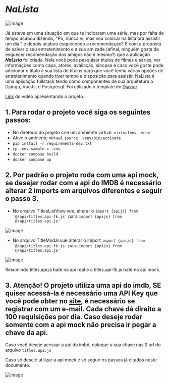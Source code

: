# ***NaLista***
![image](https://user-images.githubusercontent.com/104369965/218348659-e3343dc1-505c-4402-9b6a-1b5e9245e6ad.png)

Já esteve em uma situação em que te indicaram uma série, mas por falta de tempo acabou dizendo, "Pô, nunca vi, mas vou colocar na lista pra assistir um dia." e depois acabou esquecendo a recomendação? É com a proposta de salvar o seu entretenimento e a sua amizade (afinal, ninguém gosta de esquecer recomendação dos amigos não é mesmo?) que a aplicação ***NaLista*** foi criada.
Nela você pode pesquisar títulos de filmes e séries, ver informações como capa, atores, avaliação, sinopse e caso você goste pode adicionar o título à sua lista de títulos para que você tenha várias opções de entretenimento quando tiver tempo e disposição para assistir.
NaLista é uma aplicação fullstack tendo como componentes de sua arquitetura o Django, VueJs, e Postgresql. Foi utilizado o template do [Djavue](https://github.com/huogerac/djavue)


[Link](https://youtu.be/D2HWqx18sNU) do vídeo apresentando o projeto.


## 1. Para rodar o projeto você siga os seguintes passos:
- No diretório do projeto crie um ambiente virtual. `virtualenv .venv`
- Ative o ambiente virtual. `source .venv/bin/activate`
- `pip install -r requirements-dev.txt`
- `cp .env-sample > .env`
- `docker compose build`
- `docker compose up`


## 2. Por padrão o projeto roda com uma api mock, se desejar rodar com a api do IMDB é necessário alterar 2 imports em arquivos diferentes e seguir o passo 3.
- No arquivo TitlesListView.vue, alterar o `import {apijs} from '@/api/titles.api-fk.js'` para `import {apijs} from '@/api/titles.api.js'`

![image](https://user-images.githubusercontent.com/104369965/218235302-59d451d3-2c2c-4b92-bee1-1816d705390a.png)

- No arquivo TitleModal.vue alterar o import `import {apijs} from '@/api/titles.api-fk.js'` para `import {apijs} from '@/api/titles.api.js'` 

![image](https://user-images.githubusercontent.com/104369965/218235491-ea2405c2-5761-4893-9be0-690047897775.png)

 Resumindo titles.api.js bate na api real e a titles.api-fk.js bate na api mock.
 
 ## 3. Atenção! O projeto utiliza uma api do imdb, SE quiser acessá-la é necessário uma API Key que você pode obter no [site](https://imdb-api.com/api), é necessário se registrar com um e-mail. Cada chave dá direito a 100 requisições por dia. Caso deseje rodar somente com a api mock não precisa ir pegar a chave da api.
 Caso você deseje acessar a api do imbd, coloque a sua chave nas 2 url do arquivo `titles.api.js`
 
 Caso só deseje utilizar a api mock é só seguir os passos já citados neste documento.
 
 ![image](https://user-images.githubusercontent.com/104369965/218288262-4a87dd92-f71f-48b2-b9a9-a89f2f064a44.png)


